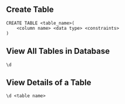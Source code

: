## Create Table
```
CREATE TABLE <table_name>(
    <column name> <data type> <constraints>
)
```

## View All Tables in Database
```
\d
```

## View Details of a Table
```
\d <table name>
```
